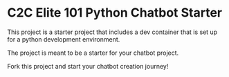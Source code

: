 # C2C Elite 101 Python Chatbot Starter

This project is a starter project that includes a dev container that is set up for a python
development environment.

The project is meant to be a starter for your chatbot project.

Fork this project and start your chatbot creation journey!
